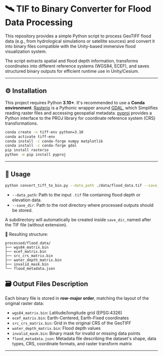 # 🛰️ TIF to Binary Converter for Flood Data Processing

This repository provides a simple Python script to process GeoTIFF flood data (e.g., from hydrological simulations or satellite sources) and convert it into binary files compatible with the Unity-based immersive flood visualization system.

The script extracts spatial and flood depth information, transforms coordinates into different reference systems (WGS84, ECEF), and saves structured binary outputs for efficient runtime use in Unity/Cesium.

---

## ⚙️ Installation

This project requires Python **3.10+**. It's recommended to use a **Conda environment**. [Rasterio](https://rasterio.readthedocs.io/en/stable/) is a Pythonic wrapper around [GDAL](https://gdal.org/en/stable/), which 
Simplifies reading raster files and accessing geospatial metadata. [pyproj](https://pyproj4.github.io/pyproj/stable/index.html) provides a Python interface to the PROJ library for coordinate reference system (CRS) transformations.

```bash
conda create -n tiff-env python=3.10
conda activate tiff-env
conda install -c conda-forge numpy matplotlib
conda install -c conda-forge gdal
pip install rasterio
python -m pip install pyproj
```

---

## 🚀 Usage

```bash
python convert_tiff_to_bin.py --data_path ./data/flood_data.tif --save_dir ./processed/
```

- `--data_path`: Path to the input `.tif` file containing flood depth or elevation data.
- `--save_dir`: Path to the root directory where processed outputs should be stored.

A subdirectory will automatically be created inside `save_dir`, named after the TIF file (without extension).  

📁 Resulting structure:

```plaintext
processed/flood_data/
├── wgs84_matrix.bin
├── ecef_matrix.bin
├── src_crs_matrix.bin
├── water_depth_matrix.bin
├── invalid_mask.bin
└── flood_metadata.json
```

## 🗃 Output Files Description

Each binary file is stored in **row-major order**, matching the layout of the original raster data:

- `wgs84_matrix.bin`: Latitude/longitude grid (EPSG:4326)
- `ecef_matrix.bin`: Earth-Centered, Earth-Fixed coordinates
- `src_crs_matrix.bin`: Grid in the original CRS of the GeoTIFF
- `water_depth_matrix.bin`: Flood depth values
- `invalid_mask.bin`: Binary mask for invalid or missing data points
- `flood_metadata.json`: Metadata file describing the dataset's shape, data types, CRS, coordinate formats, and raster transform matrix

---
